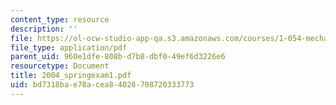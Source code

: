 ```yaml
---
content_type: resource
description: ''
file: https://ol-ocw-studio-app-qa.s3.amazonaws.com/courses/1-054-mechanics-and-design-of-concrete-structures-spring-2004/bd7318bae78acea84028708720333773_2004_springexam1.pdf
file_type: application/pdf
parent_uid: 960e1dfe-808b-d7b8-dbf0-49ef6d3226e6
resourcetype: Document
title: 2004_springexam1.pdf
uid: bd7318ba-e78a-cea8-4028-708720333773
---
```

